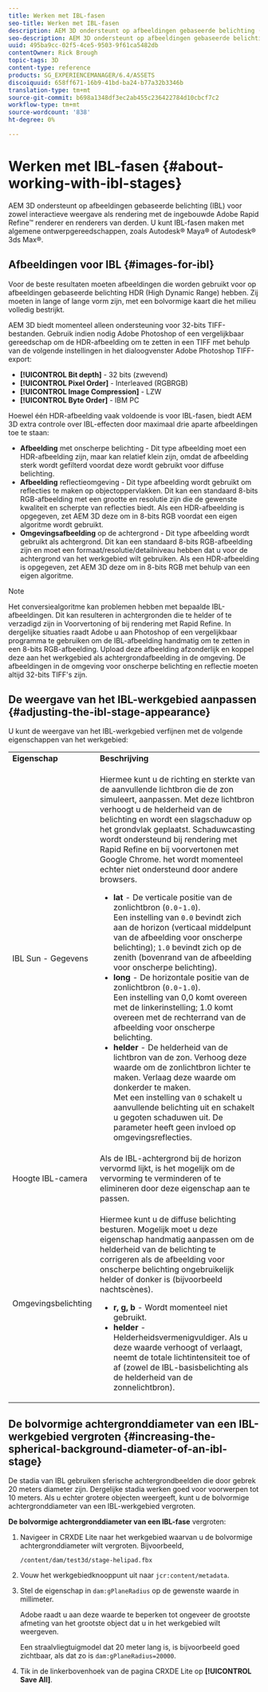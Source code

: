 ```yaml
---
title: Werken met IBL-fasen
seo-title: Werken met IBL-fasen
description: AEM 3D ondersteunt op afbeeldingen gebaseerde belichting (IBL) voor zowel interactieve weergave als rendering met de ingebouwde Adobe Rapid Refine™ renderer en renderers van derden.
seo-description: AEM 3D ondersteunt op afbeeldingen gebaseerde belichting (IBL) voor zowel interactieve weergave als rendering met de ingebouwde Adobe Rapid Refine™ renderer en renderers van derden.
uuid: 495ba9cc-02f5-4ce5-9503-9f61ca5482db
contentOwner: Rick Brough
topic-tags: 3D
content-type: reference
products: SG_EXPERIENCEMANAGER/6.4/ASSETS
discoiquuid: 658ff671-16b9-41bd-ba24-b77a32b3346b
translation-type: tm+mt
source-git-commit: b698a1348df3ec2ab455c236422784d10cbcf7c2
workflow-type: tm+mt
source-wordcount: '838'
ht-degree: 0%

---
```



# Werken met IBL-fasen {#about-working-with-ibl-stages}

AEM 3D ondersteunt op afbeeldingen gebaseerde belichting (IBL) voor zowel interactieve weergave als rendering met de ingebouwde Adobe Rapid Refine™ renderer en renderers van derden. U kunt IBL-fasen maken met algemene ontwerpgereedschappen, zoals Autodesk® Maya® of Autodesk® 3ds Max®.

## Afbeeldingen voor IBL {#images-for-ibl}

Voor de beste resultaten moeten afbeeldingen die worden gebruikt voor op afbeeldingen gebaseerde belichting HDR (High Dynamic Range) hebben. Zij moeten in lange of lange vorm zijn, met een bolvormige kaart die het milieu volledig bestrijkt.

AEM 3D biedt momenteel alleen ondersteuning voor 32-bits TIFF-bestanden. Gebruik indien nodig Adobe Photoshop of een vergelijkbaar gereedschap om de HDR-afbeelding om te zetten in een TIFF met behulp van de volgende instellingen in het dialoogvenster Adobe Photoshop TIFF-export:

* **[!UICONTROL Bit depth]** - 32 bits (zwevend)
* **[!UICONTROL Pixel Order]** - Interleaved (RGBRGB)
* **[!UICONTROL Image Compression]** - LZW
* **[!UICONTROL Byte Order]** - IBM PC

Hoewel één HDR-afbeelding vaak voldoende is voor IBL-fasen, biedt AEM 3D extra controle over IBL-effecten door maximaal drie aparte afbeeldingen toe te staan:

* **Afbeelding** met onscherpe belichting - Dit type afbeelding moet een HDR-afbeelding zijn, maar kan relatief klein zijn, omdat de afbeelding sterk wordt gefilterd voordat deze wordt gebruikt voor diffuse belichting.
* **Afbeelding** reflectieomgeving - Dit type afbeelding wordt gebruikt om reflecties te maken op objectoppervlakken. Dit kan een standaard 8-bits RGB-afbeelding met een grootte en resolutie zijn die de gewenste kwaliteit en scherpte van reflecties biedt. Als een HDR-afbeelding is opgegeven, zet AEM 3D deze om in 8-bits RGB voordat een eigen algoritme wordt gebruikt.
* **Omgevingsafbeelding** op de achtergrond - Dit type afbeelding wordt gebruikt als achtergrond. Dit kan een standaard 8-bits RGB-afbeelding zijn en moet een formaat/resolutie/detailniveau hebben dat u voor de achtergrond van het werkgebied wilt gebruiken. Als een HDR-afbeelding is opgegeven, zet AEM 3D deze om in 8-bits RGB met behulp van een eigen algoritme.

>[!NOTE]
>
>Het conversiealgoritme kan problemen hebben met bepaalde IBL-afbeeldingen. Dit kan resulteren in achtergronden die te helder of te verzadigd zijn in Voorvertoning of bij rendering met Rapid Refine. In dergelijke situaties raadt Adobe u aan Photoshop of een vergelijkbaar programma te gebruiken om de IBL-afbeelding handmatig om te zetten in een 8-bits RGB-afbeelding. Upload deze afbeelding afzonderlijk en koppel deze aan het werkgebied als achtergrondafbeelding in de omgeving. De afbeeldingen in de omgeving voor onscherpe belichting en reflectie moeten altijd 32-bits TIFF&#39;s zijn.

## De weergave van het IBL-werkgebied aanpassen {#adjusting-the-ibl-stage-appearance}

U kunt de weergave van het IBL-werkgebied verfijnen met de volgende eigenschappen van het werkgebied:

<table> 
 <tbody> 
  <tr> 
   <td><strong>Eigenschap</strong><br /> </td> 
   <td><strong>Beschrijving</strong></td> 
  </tr> 
  <tr> 
   <td>IBL Sun - Gegevens</td> 
   <td><p>Hiermee kunt u de richting en sterkte van de aanvullende lichtbron die de zon simuleert, aanpassen. <span class="diff-html-added">Met deze lichtbron verhoogt u de helderheid van de belichting en wordt een slagschaduw op het grondvlak geplaatst. Schaduwcasting wordt ondersteund bij rendering met Rapid Refine en bij voorvertonen met Google Chrome. het wordt momenteel echter niet ondersteund door andere browsers.</span></p> 
    <ul> 
     <li><strong>lat</strong> - De verticale positie van de zonlichtbron (<code>0.0</code>-<code>1.0</code>).<br /> Een instelling van <code>0.0</code> bevindt zich aan de horizon (verticaal middelpunt van de afbeelding voor onscherpe belichting); <code>1.0</code> bevindt zich op de zenith (bovenrand van de afbeelding voor onscherpe belichting).</li> 
     <li><strong>long</strong> - De horizontale positie van de zonlichtbron (<code>0.0</code>-<code>1.0</code>).<br /> Een instelling van 0,0 komt overeen met de linkerinstelling; 1.0 komt overeen met de rechterrand van de afbeelding voor onscherpe belichting.<br /> </li> 
     <li><strong>helder</strong> - De helderheid van de lichtbron van de zon. Verhoog deze waarde om de zonlichtbron lichter te maken. Verlaag deze waarde om donkerder te maken. <br /> Met een instelling van <code>0</code> schakelt u aanvullende belichting uit en schakelt u gegoten schaduwen uit. De parameter heeft geen invloed op omgevingsreflecties.<br /> </li> 
    </ul> </td> 
  </tr> 
  <tr> 
   <td>Hoogte IBL-camera</td> 
   <td>Als de IBL-achtergrond bij de horizon vervormd lijkt, is het mogelijk om de vervorming te verminderen of te elimineren door deze eigenschap aan te passen. <br /> </td> 
  </tr> 
  <tr> 
   <td>Omgevingsbelichting</td> 
   <td><p><span class="diff-html-added">Hiermee kunt u de diffuse belichting besturen. Mogelijk moet u deze eigenschap handmatig aanpassen om de helderheid van de belichting te corrigeren als de afbeelding voor onscherpe belichting ongebruikelijk helder of donker is (bijvoorbeeld nachtscènes).</span></p> 
    <ul> 
     <li><strong>r, g, b</strong> - Wordt momenteel niet gebruikt.</li> 
     <li><strong>helder</strong> - <span class="diff-html-added">Helderheidsvermenigvuldiger. Als u deze waarde verhoogt of verlaagt, neemt de totale lichtintensiteit toe of af (zowel de IBL-basisbelichting als de helderheid van de zonnelichtbron).</span></li> 
    </ul> </td> 
  </tr> 
 </tbody> 
</table>

## De bolvormige achtergronddiameter van een IBL-werkgebied vergroten {#increasing-the-spherical-background-diameter-of-an-ibl-stage}

De stadia van IBL gebruiken sferische achtergrondbeelden die door gebrek 20 meters diameter zijn. Dergelijke stadia werken goed voor voorwerpen tot 10 meters. Als u echter grotere objecten weergeeft, kunt u de bolvormige achtergronddiameter van een IBL-werkgebied vergroten.

**De bolvormige achtergronddiameter van een IBL-fase** vergroten:

1. Navigeer in CRXDE Lite naar het werkgebied waarvan u de bolvormige achtergronddiameter wilt vergroten. Bijvoorbeeld,

   `/content/dam/test3d/stage-helipad.fbx`

1. Vouw het werkgebiedknooppunt uit naar `jcr:content/metadata`.
1. Stel de eigenschap in `dam:gPlaneRadius` op de gewenste waarde in millimeter.

   Adobe raadt u aan deze waarde te beperken tot ongeveer de grootste afmeting van het grootste object dat u in het werkgebied wilt weergeven.

   Een straalvliegtuigmodel dat 20 meter lang is, is bijvoorbeeld goed zichtbaar, als dat zo is `dam:gPlaneRadius=20000`.

1. Tik in de linkerbovenhoek van de pagina CRXDE Lite op **[!UICONTROL Save All]**.

